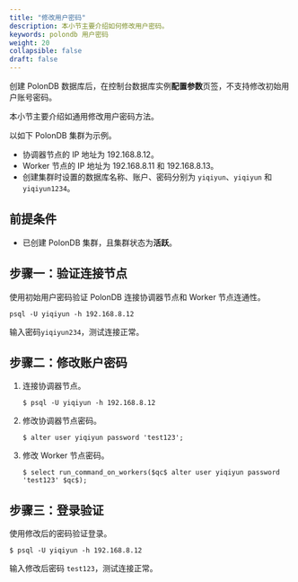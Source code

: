```yaml
---
title: "修改用户密码"
description: 本小节主要介绍如何修改用户密码。 
keywords: polondb 用户密码
weight: 20
collapsible: false
draft: false
---
```


创建 PolonDB 数据库后，在控制台数据库实例**配置参数**页签，不支持修改初始用户账号密码。

本小节主要介绍如通用修改用户密码方法。

以如下 PolonDB 集群为示例。

- 协调器节点的 IP 地址为 192.168.8.12。
- Worker 节点的 IP 地址为 192.168.8.11 和 192.168.8.13。
- 创建集群时设置的数据库名称、账户、密码分别为 `yiqiyun`、`yiqiyun` 和 `yiqiyun1234`。

## 前提条件

- 已创建 PolonDB 集群，且集群状态为**活跃**。

## 步骤一：验证连接节点

使用初始用户密码验证 PolonDB 连接协调器节点和 Worker 节点连通性。

```shell
psql -U yiqiyun -h 192.168.8.12
```

输入密码`yiqiyun234`，测试连接正常。

## 步骤二：修改账户密码

1. 连接协调器节点。

   ```shell
   $ psql -U yiqiyun -h 192.168.8.12
   ```

2. 修改协调器节点密码。

   ```shell
   $ alter user yiqiyun password 'test123';
   ```

3. 修改 Worker 节点密码。

   ```shell
   $ select run_command_on_workers($qc$ alter user yiqiyun password 'test123' $qc$); 
   ```

## 步骤三：登录验证

使用修改后的密码验证登录。

```shell
$ psql -U yiqiyun -h 192.168.8.12
```

输入修改后密码 `test123`，测试连接正常。
